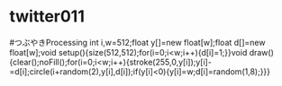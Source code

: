 # twitter011
#つぶやきProcessing int i,w=512;float y[]=new float[w];float d[]=new float[w];void setup(){size(512,512);for(i=0;i&lt;w;i++){d[i]=1;}}void draw(){clear();noFill();for(i=0;i&lt;w;i++){stroke(255,0,y[i]);y[i]-=d[i];circle(i+random(2),y[i],d[i]);if(y[i]&lt;0){y[i]=w;d[i]=random(1,8);}}}
